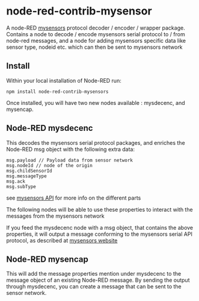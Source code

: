 # node-red-contrib-mysensor

A node-RED [mysensors](http://www.mysensors.org) protocol decoder / encoder / wrapper package. 
Contains a node to decode / encode mysensors serial protocol to / from node-red messages, and a node for adding mysensors specific data like sensor type, nodeid etc. which can then be sent to mysensors network

## Install

Within your local installation of Node-RED run:

`npm install node-red-contrib-mysensors`

Once installed, you will have two new nodes available : mysdecenc, and mysencap.

## Node-RED mysdecenc

This decodes the mysensors serial protocol packages, and enriches the Node-RED msg object with the following extra data:

```
msg.payload // Payload data from sensor network
msg.nodeId // node of the origin
msg.childSensorId
msg.messageType
msg.ack
msg.subType
```

see [mysensors API](http://www.mysensors.org/download/serial_api_15) for more info on the different parts

The following nodes will be able to use these properties to interact with the messages from the mysensors network

If you feed the mysdecenc node with a msg object, that contains the above properties, it will output a message conforming to the mysensors serial API protocol, as described at [mysensors website](http://www.mysensors.org/download/serial_api_15)

## Node-RED mysencap

This will add the message properties mention under mysdecenc to the message object of an existing Node-RED message. By sending the output through mysdecenc, you can create a message that can be sent to the sensor network.

